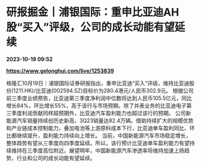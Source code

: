# 研报掘金丨浦银国际：重申比亚迪AH股“买入”评级，公司的成长动能有望延续

**2023-10-19 09:52**

**https://www.gelonghui.com/live/1253839**

格隆汇10月19日｜浦银国际证券研报指出，重申比亚迪“买入”评级，维持比亚迪股份(1211.HK)/比亚迪(002594.SZ)目标价为280.4港元/人民币302.9元。 根据公司前三季度业绩预告，比亚迪第三季度净利润中位数将达到人民币105.5亿元，同比增长84%，环比增长55%，高于该行与市场预期。除了并表业务的比亚迪电子第三季度利润贡献同样超预期外，比亚迪汽车盈利能力也超过该行的预期。 公司新能源汽车销量持续创历史新高，3Q23销量达82.4万辆。借助持续扩大的规模优势和产业链成本控制能力，叠加电池等上游原料成本下行，比亚迪单车盈利同比、环比都继续提升，盈利能力持续向上增长。 当前，中国新能源汽车市场稳定增长，整体趋势有望从三季度向四季度延续。所以，该行预计比亚迪单车盈利能力有望持续维持在三季度高位附近。展望明年，中国新能源汽车渗透率将维持加速上扬趋势，行业和公司的成长动能有望延续。